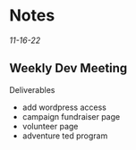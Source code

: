 # Notes

_11-16-22_

## Weekly Dev Meeting

Deliverables

* add wordpress access
* campaign fundraiser page
* volunteer page
* adventure ted program
